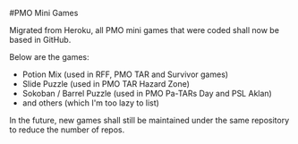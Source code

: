 #PMO Mini Games

Migrated from Heroku, all PMO mini games that were coded shall now be based in GitHub.

Below are the games:
* Potion Mix (used in RFF, PMO TAR and Survivor games)
* Slide Puzzle (used in PMO TAR Hazard Zone)
* Sokoban / Barrel Puzzle (used in PMO Pa-TARs Day and PSL Aklan)
* and others (which I'm too lazy to list)

In the future, new games shall still be maintained under the same repository to reduce the number of repos.
